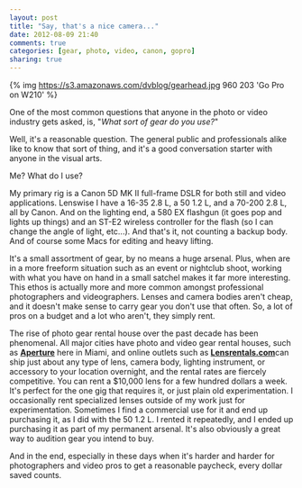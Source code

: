 ```yaml
---
layout: post
title: "Say, that's a nice camera..."
date: 2012-08-09 21:40
comments: true
categories: [gear, photo, video, canon, gopro]
sharing: true 
---
```

{% img https://s3.amazonaws.com/dvblog/gearhead.jpg 960 203 'Go Pro on W210' %}

One of the most common questions that anyone in the photo or video industry gets asked, is, "_What sort of gear do you use?_"

Well, it's a reasonable question. The general public and professionals alike like to know that sort of thing, and it's a good conversation starter with anyone in the visual arts. 

Me? What do I use? 

My primary rig is a Canon 5D MK II full-frame DSLR for both still and video applications. Lenswise I have a 16-35 2.8 L, a 50 1.2 L, and a 70-200 2.8 L, all by Canon. And on the lighting end, a 580 EX flashgun (it goes pop and lights up things) and an ST-E2 wireless controller for the flash (so I can change the angle of light, etc...). And that's it, not counting a backup body. And of course some Macs for editing and heavy lifting. 

It's a small assortment of gear, by no means a huge arsenal. Plus, when are in a more freeform situation such as an event or nightclub shoot, working with what you have on hand in a small satchel makes it far more interesting. This ethos is actually more and more common amongst professional photographers and videographers. Lenses and camera bodies aren't cheap, and it doesn't make sense to carry gear you don't use that often. So, a lot of pros on a budget and a lot who aren't, they simply rent. 

The rise of photo gear rental house over the past decade has been phenomenal. All major cities have photo and video gear rental houses, such as <a href="http://aperturepro.com/">__Aperture__</a> here in Miami, and online outlets such as <a href="http://lensrentals.com/">__Lensrentals.com__</a>can ship just about any type of lens, camera body, lighting instrument, or accessory to your location overnight, and the rental rates are fiercely competitive. You can rent a $10,000 lens for a few hundred dollars a week. It's perfect for the one gig that requires it, or just plain old experimentation. I occasionally rent specialized lenses outside of my work just for experimentation. Sometimes I find a commercial use for it and end up purchasing it, as I did with the 50 1.2 L. I rented it repeatedly, and I ended up purchasing it as part of my permanent arsenal. It's also obviously a great way to audition gear you intend to buy. 

And in the end, especially in these days when it's harder and harder for photographers and video pros to get a reasonable paycheck, every dollar saved counts. 

